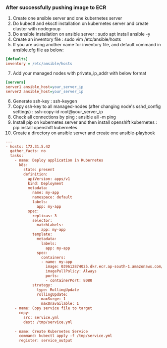 ### After successfully pushing image to ECR

1. Create one ansible server and one kubernetes server
2. Do kubectl and eksctl installation on kubernetes server and create cluster with nodegroup
3. Do ansible installation on ansible server : sudo apt install ansible -y
4. Create an inventory file : sudo vim /etc/ansible/hosts
5. If you are using another name for inventory file, and default command in ansible.cfg file as below:
```cfg
[defaults]
inventory = /etc/ansible/hosts
```
7. Add your managed nodes with private_ip_addr with below format
```cfg
[servers]
server1 ansible_host=your_server_ip
server2 ansible_host=your_server_ip
```
6. Generate ssh-key : ssh-keygen
7. Copy ssh-key to all managed-nodes (after changing node's sshd_config settings) : ssh-copy-id root@your_server_ip
8. Check all connections by ping : ansible all -m ping
9. Install pip on kubernetes server and then install openshift kubernetes : pip install openshift kubernetes
10. Create a directory on ansible server and create one ansible-playbook

```cfg
---
- hosts: 172.31.5.42
  gather_facts: no
  tasks:
    - name: Deploy application in Kubernetes
      k8s:
        state: present
        definition:
          apiVersion: apps/v1
          kind: Deployment
          metadata:
            name: my-app
            namespace: default
            labels:
              app: my-app
          spec:
            replicas: 3
            selector:
              matchLabels:
                app: my-app
            template:
              metadata:
                labels:
                  app: my-app
              spec:
                containers:
                - name: my-app
                  image: 039612874025.dkr.ecr.ap-south-1.amazonaws.com/my-data:latest
                  imagePullPolicy: Always
                  ports:
                  - containerPort: 8080
            strategy:
              type: RollingUpdate
              rollingUpdate:
                maxSurge: 1
                maxUnavailable: 1
    - name: Copy service file to target
      copy:
        src: service.yml
        dest: /tmp/service.yml
 
    - name: Create Kubernetes Service
      command: kubectl apply -f /tmp/service.yml
      register: service_output
```

